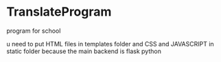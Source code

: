 # TranslateProgram
program for school

u need to put HTML files in templates folder and CSS and JAVASCRIPT in static folder because the main backend is flask python
